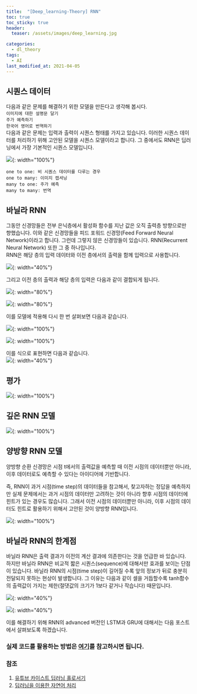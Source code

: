 ```yaml
---
title:  "[Deep_learning-Theory] RNN"
toc: true
toc_sticky: true
header:
  teaser: /assets/images/deep_learning.jpg

categories:
  - dl_theory
tags:
  - AI
last_modified_at: 2021-04-05
---  
```


## 시퀀스 데이터  
다음과 같은 문제를 해결하기 위한 모델을 만든다고 생각해 봅시다.  
`이미지에 대한 설명문 달기`  
`주가 예측하기`  
`한국어 영어로 번역하기`  
다음과 같은 문제는 입력과 출력이 시퀀스 형태를 가지고 있습니다. 이러한 시퀀스 데이터를 처리하기 위해 고안된 모델을 시퀀스 모델이라고 합니다. 그 중에서도 RNN은 딥러닝에서 가장 기본적인 시퀀스 모델입니다.  

![](/assets/images/basic_of_rnn_1.png){: width="100%"}  

`one to one: 비 시퀀스 데이터를 다루는 경우`  
`one to many: 이미지 캡셔닝`  
`many to one: 주가 예측`   
`many to many: 번역`  

## 바닐라 RNN  
그동안 신경망들은 전부 은닉층에서 활성화 함수를 지난 값은 오직 출력층 방향으로만 향했습니다. 이와 같은 신경망들을 피드 포워드 신경망(Feed Forward Neural Network)이라고 합니다. 그런데 그렇지 않은 신경망들이 있습니다. RNN(Recurrent Neural Network) 또한 그 중 하나입니다.  
RNN은 해당 층의 입력 데이터와 이전 층에서의 출력을 함께 입력으로 사용합니다. 

![](/assets/images/basic_of_rnn_2.png){: width="40%"}  

그리고 이전 층의 출력과 해당 층의 입력은 다음과 같이 결합되게 됩니다.  

![](/assets/images/basic_of_rnn_3.png){: width="80%"}  

![](/assets/images/basic_of_rnn_4.png){: width="80%"}  

이를 모델에 적용해 다시 한 번 살펴보면 다음과 같습니다.  

![](/assets/images/basic_of_rnn_5.png){: width="100%"}  

![](/assets/images/basic_of_rnn_6.png){: width="100%"}  

이를 식으로 표현하면 다음과 같습니다.  
![](/assets/images/basic_of_rnn_7.png){: width="40%"}  

## 평가  

![](/assets/images/basic_of_rnn_10.png){: width="100%"}  

## 깊은 RNN 모델  
![](/assets/images/rnn_practice_3.png){: width="100%"}  

## 양방향 RNN 모델  
양방향 순환 신경망은 시점 t에서의 출력값을 예측할 때 이전 시점의 데이터뿐만 아니라, 이후 데이터로도 예측할 수 있다는 아이디어에 기반합니다.  

즉, RNN이 과거 시점(time step)의 데이터들을 참고해서, 찾고자하는 정답을 예측하지만 실제 문제에서는 과거 시점의 데이터만 고려하는 것이 아니라 향후 시점의 데이터에 힌트가 있는 경우도 많습니다. 그래서 이전 시점의 데이터뿐만 아니라, 이후 시점의 데이터도 힌트로 활용하기 위해서 고안된 것이 양방향 RNN입니다.  

![](/assets/images/rnn_practice_2.png){: width="100%"}  

## 바닐라 RNN의 한계점  
바닐라 RNN은 출력 결과가 이전의 계산 결과에 의존한다는 것을 언급한 바 있습니다. 하지만 바닐라 RNN은 비교적 짧은 시퀀스(sequence)에 대해서만 효과를 보이는 단점이 있습니다. 바닐라 RNN의 시점(time step)이 길어질 수록 앞의 정보가 뒤로 충분히 전달되지 못하는 현상이 발생합니다. 그 이유는 다음과 같이 셀을 거듭할수록 tanh함수의 출력값이 가지는 제한(절댓값의 크기가 1보다 같거나 작습니다) 때문입니다.  

![](/assets/images/basic_of_rnn_8.png){: width="40%"}

![](/assets/images/basic_of_rnn_9.png){: width="40%"}  

이를 해결하기 위해 RNN의 advanced 버전인 LSTM과 GRU에 대해서는 다음 포스트에서 살펴보도록 하겠습니다.  

### 실제 코드를 활용하는 방법은 [여기](https://kimziont.github.io/dl_practice/basic_rnn/)를 참고하시면 됩니다.  

### 참조
1. [유튜브 카이스트 딥러닝 홀로서기](https://www.youtube.com/watch?v=tlyzfIYvMWE&list=PLSAJwo7mw8jn8iaXwT4MqLbZnS-LJwnBd&index=26)  
2. [딥러닝을 이용한 자연어 처리](https://wikidocs.net/22886)



